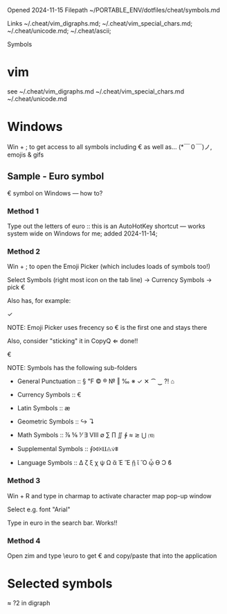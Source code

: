 Opened 2024-11-15
Filepath ~/PORTABLE_ENV/dotfiles/cheat/symbols.md

Links ~/.cheat/vim_digraphs.md; ~/.cheat/vim_special_chars.md; ~/.cheat/unicode.md; ~/.cheat/ascii;



Symbols

# vim
see
~/.cheat/vim_digraphs.md
~/.cheat/vim_special_chars.md
~/.cheat/unicode.md

# Windows

Win + ; to get access to all symbols including € as well as... (*￣０￣)ノ,  emojis & gifs

## Sample - Euro symbol

€ symbol on Windows — how to?


### Method 1

Type out the letters of euro 	:: this is an AutoHotKey shortcut — works system wide on Windows for me; added 2024-11-14; 



### Method 2

Win + ; to open the Emoji Picker (which includes loads of symbols too!)

Select Symbols (right most icon on the tab line) →  Currency Symbols → pick €

Also has, for example:

✓

NOTE: Emoji Picker uses frecency so € is the first one and stays there

Also, consider "sticking" it in CopyQ ⇐ done!!

€



NOTE: Symbols has the following sub-folders

* General Punctuation		:: § ℉ © ® № ‖ ‰ ※ ✓ ✕ ⁀ ‿ ⁈  ⌂  

* Currency Symbols			:: € 

* Latin Symbols				:: æ

* Geometric Symbols			:: ↪   ↴

* Math Symbols				:: ⅞ ⅚ ⅟ ∃ Ⅷ ∅ ∑ ∏ ∬ ∳ ≈ ≳ ⋃ ⑽

* Supplemental Symbols		:: ⨚⨝⨴⨿⨺⩒⩨ 

* Language Symbols			:: Δ ζ ξ χ ψ Ω ἄ Έ Ἕ ᾕ ἴ Ὃ ᾧ ϴ Ͻ ϐ



### Method 3

Win + R and type in charmap to activate character map pop-up window

Select e.g. font "Arial"

Type in euro  in the search bar. Works!!

### Method 4

Open zim and type \euro to get € and copy/paste that into the application



# Selected symbols

≈ ?2 in digraph
